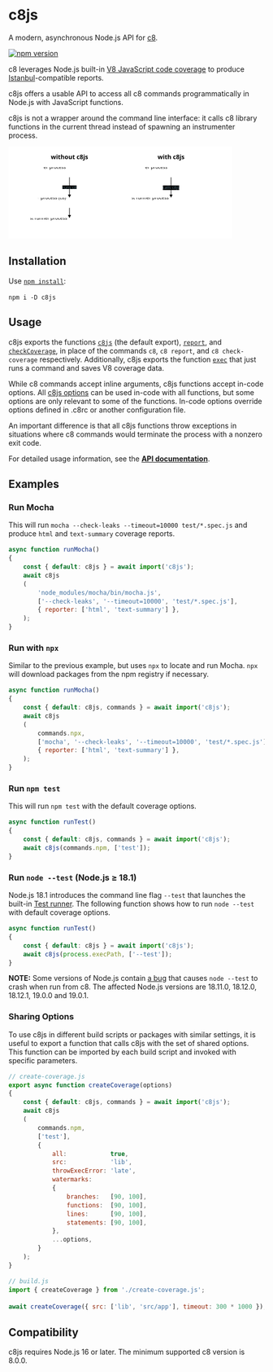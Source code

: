 # c8js

A modern, asynchronous Node.js API for [c8](https://github.com/bcoe/c8).

[![npm version][npm badge]][npm url]

c8 leverages Node.js built-in [V8 JavaScript code coverage](https://v8.dev/blog/javascript-code-coverage) to produce [Istanbul](https://istanbul.js.org/)-compatible reports.

c8js offers a usable API to access all c8 commands programmatically in Node.js with JavaScript functions.

c8js is not a wrapper around the command line interface: it calls c8 library functions in the current thread instead of spawning an instrumenter process.

![Comparison without/with c8js](comparison.svg)

## Installation

Use [`npm install`](https://docs.npmjs.com/cli/install):

`npm i -D c8js`

## Usage

c8js exports the functions [`c8js`](https://origin-1.github.io/c8js/modules.html#default) (the default export), [`report`](https://origin-1.github.io/c8js/modules.html#report), and [`checkCoverage`](https://origin-1.github.io/c8js/modules.html#checkcoverage), in place of the commands `c8`, `c8 report`, and `c8 check-coverage` respectively.
Additionally, c8js exports the function [`exec`](https://origin-1.github.io/c8js/modules.html#exec) that just runs a command and saves V8 coverage data.

While c8 commands accept inline arguments, c8js functions accept in-code options.
All [c8js options](https://origin-1.github.io/c8js/interfaces/default.Options.html) can be used in-code with all functions, but some options are only relevant to some of the functions.
In-code options override options defined in .c8rc or another configuration file.

An important difference is that all c8js functions throw exceptions in situations where c8 commands would terminate the process with a nonzero exit code.

For detailed usage information, see the [**API documentation**](https://origin-1.github.io/c8js/modules).

## Examples

### Run Mocha

This will run `mocha --check-leaks --timeout=10000 test/*.spec.js` and produce `html` and `text-summary` coverage reports.

```js
async function runMocha()
{
    const { default: c8js } = await import('c8js');
    await c8js
    (
        'node_modules/mocha/bin/mocha.js',
        ['--check-leaks', '--timeout=10000', 'test/*.spec.js'],
        { reporter: ['html', 'text-summary'] },
    );
}
```

### Run with `npx`

Similar to the previous example, but uses `npx` to locate and run Mocha.
`npx` will download packages from the npm registry if necessary.

```js
async function runMocha()
{
    const { default: c8js, commands } = await import('c8js');
    await c8js
    (
        commands.npx,
        ['mocha', '--check-leaks', '--timeout=10000', 'test/*.spec.js'],
        { reporter: ['html', 'text-summary'] },
    );
}
```

### Run `npm test`

This will run `npm test` with the default coverage options.

```js
async function runTest()
{
    const { default: c8js, commands } = await import('c8js');
    await c8js(commands.npm, ['test']);
}
```

### Run `node --test` (Node.js ≥ 18.1)

Node.js 18.1 introduces the command line flag `--test` that launches the built-in [Test runner](https://nodejs.org/dist/latest/docs/api/test.html).
The following function shows how to run `node --test` with default coverage options.

```js
async function runTest()
{
    const { default: c8js } = await import('c8js');
    await c8js(process.execPath, ['--test']);
}
```

**NOTE:** Some versions of Node.js contain [a bug](https://github.com/nodejs/node/issues/45013) that causes `node --test` to crash when run from c8.
The affected Node.js versions are 18.11.0, 18.12.0, 18.12.1, 19.0.0 and 19.0.1.

### Sharing Options

To use c8js in different build scripts or packages with similar settings, it is useful to export a function that calls c8js with the set of shared options.
This function can be imported by each build script and invoked with specific parameters.

```js
// create-coverage.js
export async function createCoverage(options)
{
    const { default: c8js, commands } = await import('c8js');
    await c8js
    (
        commands.npm,
        ['test'],
        {
            all:            true,
            src:            'lib',
            throwExecError: 'late',
            watermarks:
            {
                branches:   [90, 100],
                functions:  [90, 100],
                lines:      [90, 100],
                statements: [90, 100],
            },
            ...options,
        }
    );
}
```

```js
// build.js
import { createCoverage } from './create-coverage.js';

await createCoverage({ src: ['lib', 'src/app'], timeout: 300 * 1000 });
```

## Compatibility

c8js requires Node.js 16 or later.
The minimum supported c8 version is 8.0.0.

[npm badge]: https://img.shields.io/npm/v/c8js?logo=npm
[npm url]: https://www.npmjs.com/package/c8js
